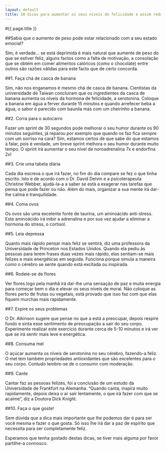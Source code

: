```yaml
---
layout: default
title: 10 dicas para aumentar os seus níveis de felicidade e assim reduzir o seu peso!
---
```


#{{ page.title }}

##Sabia que o aumento de peso pode estar relacionado com a seu estado emocial?

Sim, é verdade... se está deprimida é mais natural que aumente de peso do que se estiver feliz, alguns factos como a falta de motivação, a consolação que se obtém em comer alimentos calóricos (como o chocolate) entre outros são razões válidas para este facto que de certo concorda.

##1. Faça chá de casca de banana

Sim, não nos enganamos é mesmo chá de casca de banana. Cientistas da universidade de Taiwan concluiram que os ingredientes da casca de banana aumenta os níveis da hormona de felicidade, a serotonina. Coloque a banana em água a ferver durante 15 minutos e quando arrefecer beba a água, o sabor é parecido com baunila mas com um cheirinho a banana.

##2. Corra para o autocarro

Fazer um sprint de 30 segundos pode melhorar o seu humor durante os 90 minutos seguintes, já reparou por exemplo que quando os faz fica sempre com um sorriso na cara? Sim, estamos certos de que sabe do que estamos a falar, pois é verdade, um breve sprint melhora o seu humor durante muito tempo. O sprint irá aumentar o seu nível de noroadrenalina 7x e endorfina 2x!

##3. Crie uma tabela diária

Cada dia escreva o que irá fazer, no fim do dia compare se fez o que tinha escrito. Isto e de acordo com o Dr. David Delvin e a psicoterapeuta Christine Webber, ajudá-la-a a saber se está a exagerar nas tarefas que pensa que pode fazer ou não. Além do mais, organizar a sua mente irá dar-lhe calma e tranquilidade.

##4. Coma ovos

Os ovos são uma excelente fonte de taurina, um aminoácido anti-stress. Este aminoácido irá inibir a adrenalina e por sua vez ajudar a eliminar a hormona do stress, o cortisol.

##5. Leia depressa

Quanto mais rápido pensar mais feliz se sentirá, diz uma professora da Universidade de Princeton nos Estados Unidos. Quando ela pediu às pessoas para lerem frases duas vezes mais rápido, elas sentiam-se mais felizes e mais energéticas em seguida. Funciona porque simula a maneira como o cérebro se sente quando está excitada ou inspirada.

##6. Rodeie-se de flores

Ver flores logo pela manhã irá dar-lhe uma sensação de paz e muita energia para começar bem o dia e elevar os seus níveis de moral. Não coloque as flores perto de frutas ou vegetais, está provado que isso faz com que elas fiquem murchas mais rapidamente.

##7. Expire os seus problemas

O Dr. Atkinson sugere que pense no que a está a preocupar, depois respire fundo e sinta esse sentimento de preocupação a sair do seu corpo. Experimente realizar este exercício durante cerca de 5-10 minutos e irá ver que se irá sentir mais leve e energética.

##8. Consuma mel

O açúcar aumenta os níveis de serotonina no seu cérebro, fazendo-a feliz. O mel tem também propriedades antioxidantes que são excelentes para o seu corpo. Contudo lembre-se de o consumir com moderação.

##9. Cante

Cantar faz as pessoas felizes, foi a conclusão de um estudo da Universidade de Frankfurt na Alemanha. “Quando canta, inspira muito rapidamente, depois deixa o ar sair lentamente, o que irá fazer com que se acalme”, diz a Doutora Dick Knight.

##10. Faça o que goste!

Sem dúvida que a dica mais importante que lhe podemos dar é para ser você mesma e fazer o que gosta. Só isso lhe irá dar a paz de espírito que necessita para ser completamente feliz.

Esperamos que tenha gostado destas dicas, se tiver mais alguma por favor partilhe-a connosco.